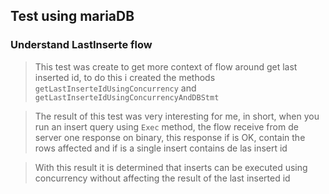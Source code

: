 
## Test using mariaDB
### Understand LastInserte flow
> This test was create to get more context of flow around get last inserted id,
to do this i created the methods `getLastInserteIdUsingConcurrency` and `getLastInserteIdUsingConcurrencyAndDBStmt`

> The result of this test was very interesting for me, in short, when you run an insert query using `Exec` method,
the flow receive from de server one response on binary, this response if is OK, contain the rows affected and if is a single
insert contains de las insert id

> With this result it is determined that inserts can be executed using concurrency without affecting the result of the last inserted id